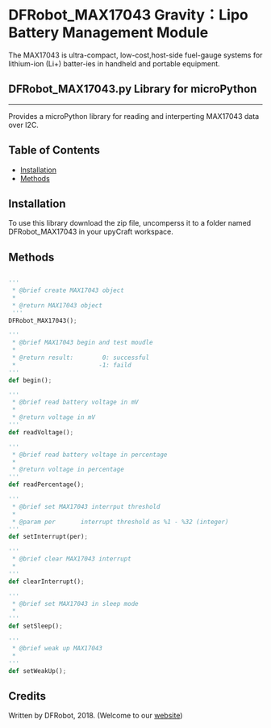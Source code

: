 # DFRobot_MAX17043 Gravity：Lipo Battery Management Module

The MAX17043 is ultra-compact, low-cost,host-side fuel-gauge systems 
for lithium-ion (Li+) batter-ies in handheld and portable equipment.

## DFRobot_MAX17043.py Library for microPython
---------------------------------------------------------
Provides a microPython library for reading and interperting MAX17043 data over I2C.

## Table of Contents

* [Installation](#installation)
* [Methods](#methods)

## Installation

To use this library download the zip file, uncomperss it to a folder named DFRobot_MAX17043 in your upyCraft workspace.

## Methods

```python

'''
 * @brief create MAX17043 object
 *
 * @return MAX17043 object
 '''
DFRobot_MAX17043();

'''
 * @brief MAX17043 begin and test moudle
 *
 * @return result:        0: successful
 *                       -1: faild
'''
def begin();

'''
 * @brief read battery voltage in mV
 *
 * @return voltage in mV
'''
def readVoltage();

'''
 * @brief read battery voltage in percentage
 *
 * @return voltage in percentage
'''
def readPercentage();

'''
 * @brief set MAX17043 interrput threshold
 *
 * @param per       interrupt threshold as %1 - %32 (integer)
'''
def setInterrupt(per);

'''
 * @brief clear MAX17043 interrupt
 * 
'''
def clearInterrupt();

'''
 * @brief set MAX17043 in sleep mode
 * 
'''
def setSleep();

'''
 * @brief weak up MAX17043
 * 
'''
def setWeakUp();

```

## Credits

Written by DFRobot, 2018. (Welcome to our [website](https://www.dfrobot.com/))
